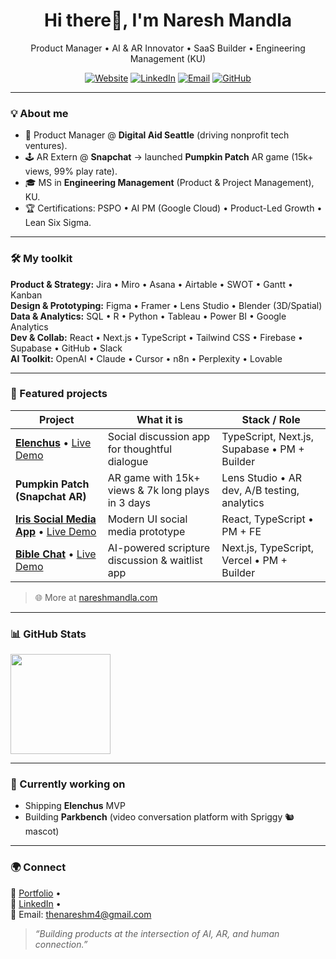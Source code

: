 

<!--
**thenareshm/thenareshm** is a ✨ _special_ ✨ repository because its `README.md` (this file) appears on your GitHub profile.

Here are some ideas to get you started:

- 🔭 I’m currently working on ...
- 🌱 I’m currently learning ...
- 👯 I’m looking to collaborate on ...
- 🤔 I’m looking for help with ...
- 💬 Ask me about ...
- 📫 How to reach me: ...
- 😄 Pronouns: ...
- ⚡ Fun fact: ...
-->

<h1 align="center">Hi there👋,  I'm Naresh Mandla</h1>
<p align="center">
  Product Manager • AI & AR Innovator • SaaS Builder • Engineering Management (KU)
</p>

<p align="center">
  <a href="https://www.nareshmandla.com"><img alt="Website" src="https://img.shields.io/badge/Portfolio-nareshmandla.com-informational?logo=vercel"></a>
  <a href="https://www.linkedin.com/in/nareshmandla"><img alt="LinkedIn" src="https://img.shields.io/badge/LinkedIn-nareshmandla-blue?logo=linkedin"></a>
  <a href="mailto:thenareshm4@gmail.com"><img alt="Email" src="https://img.shields.io/badge/Email-thenareshm4%40gmail.com-red?logo=gmail"></a>
  <a href="https://github.com/thenareshm?tab=repositories"><img alt="GitHub" src="https://img.shields.io/badge/GitHub-thenareshm-black?logo=github"></a>
</p>

---

### 💡 About me
- 🚀 Product Manager @ **Digital Aid Seattle** (driving nonprofit tech ventures).  
- 🕹️ AR Extern @ **Snapchat** → launched **Pumpkin Patch** AR game (15k+ views, 99% play rate).  
- 🎓 MS in **Engineering Management** (Product & Project Management), KU.  
- 🏆 Certifications: PSPO • AI PM (Google Cloud) • Product-Led Growth • Lean Six Sigma.  

---

### 🛠️ My toolkit
**Product & Strategy:** Jira • Miro • Asana • Airtable • SWOT • Gantt • Kanban  
**Design & Prototyping:** Figma • Framer • Lens Studio • Blender (3D/Spatial)  
**Data & Analytics:** SQL • R • Python • Tableau • Power BI • Google Analytics  
**Dev & Collab:** React • Next.js • TypeScript • Tailwind CSS • Firebase • Supabase • GitHub • Slack  
**AI Toolkit:** OpenAI • Claude • Cursor • n8n • Perplexity • Lovable  

---

### 🚀 Featured projects
| Project | What it is | Stack / Role |
|---|---|---|
| **[Elenchus](https://github.com/thenareshm/elenchus)** • [Live Demo](https://www.elenchus.app/) | Social discussion app for thoughtful dialogue | TypeScript, Next.js, Supabase • PM + Builder |
| **Pumpkin Patch (Snapchat AR)** | AR game with 15k+ views & 7k long plays in 3 days | Lens Studio • AR dev, A/B testing, analytics |
| **[Iris Social Media App](https://github.com/thenareshm/iris-social-media-app)** • [Live Demo](https://iris-social-media-app.vercel.app/) | Modern UI social media prototype | React, TypeScript • PM + FE |
| **[Bible Chat](https://github.com/thenareshm/bible-chat-waitlist)** • [Live Demo](https://bible-chat-waitlist.vercel.app) | AI-powered scripture discussion & waitlist app | Next.js, TypeScript, Vercel • PM + Builder |

> 🌐 More at [nareshmandla.com](https://www.nareshmandla.com)

---

### 📊 GitHub Stats
<p>
  
  <img height="160" src="https://github-readme-stats.vercel.app/api/top-langs/?username=thenareshm&layout=compact&theme=radical" />
</p>

---

### 🌱 Currently working on
- Shipping **Elenchus** MVP  
- Building **Parkbench** (video conversation platform with Spriggy 🐿️ mascot)  

---

### 🌍 Connect
📌 [Portfolio](https://www.nareshmandla.com) •  
💼 [LinkedIn](https://www.linkedin.com/in/nareshmandla) •  
📧 Email: thenareshm4@gmail.com  

> *“Building products at the intersection of AI, AR, and human connection.”*
